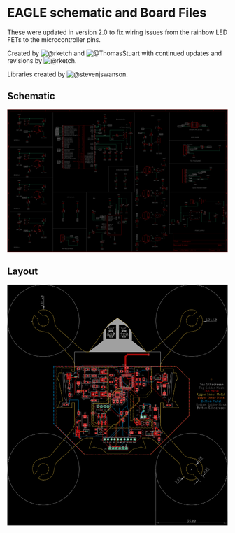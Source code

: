 # EAGLE schematic and Board Files
These were updated in version 2.0 to fix wiring issues from the rainbow LED FETs to the microcontroller pins.

Created by ![@rketch](https://github.com/rketch) and ![@ThomasStuart](https://github.com/ThomasStuart) with continued updates and revisions by ![@rketch](https://github.com/rketch).

Libraries created by ![@stevenjswanson](https://github.com/stevenjswanson).

## Schematic
![photo](/IMAGES/schematic_black.png)

## Layout
![photo](/IMAGES/layout.png)
